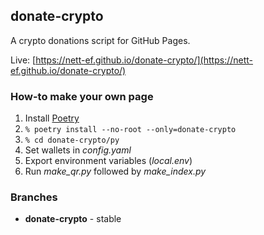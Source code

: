## donate-crypto
A crypto donations script for GitHub Pages.

Live: [https://nett-ef.github.io/donate-crypto/](https://nett-ef.github.io/donate-crypto/)

### How-to make your own page
1. Install [Poetry](https://python-poetry.org)
2. `% poetry install --no-root --only=donate-crypto`
3. `% cd donate-crypto/py`
4. Set wallets in _config.yaml_
5. Export environment variables (_local.env_)
6. Run _make_qr.py_ followed by _make_index.py_

### Branches
- **donate-crypto** - stable
